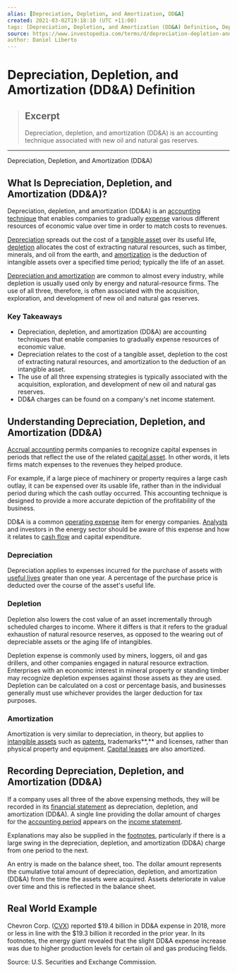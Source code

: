 ```yaml
---
alias: [Depreciation, Depletion, and Amortization, DD&A]
created: 2021-03-02T19:18:10 (UTC +11:00)
tags: [Depreciation, Depletion, and Amortization (DD&A) Definition, Depreciation, Depletion, and Amortization (DD&A)]
source: https://www.investopedia.com/terms/d/depreciation-depletion-and-amortization.asp
author: Daniel Liberto
---
```


# Depreciation, Depletion, and Amortization (DD&A) Definition

> ## Excerpt
> Depreciation, depletion, and amortization (DD&A) is an accounting technique associated with new oil and natural gas reserves.

---

Depreciation, Depletion, and Amortization (DD&A)
## What Is Depreciation, Depletion, and Amortization (DD&A)?

Depreciation, depletion, and amortization (DD&A) is an [accounting technique](https://www.investopedia.com/terms/a/accountingmethod.asp) that enables companies to gradually [expense](https://www.investopedia.com/terms/e/expense.asp) various different resources of economic value over time in order to match costs to revenues.

[Depreciation](https://www.investopedia.com/terms/d/depreciation.asp) spreads out the cost of a [tangible asset](https://www.investopedia.com/terms/t/tangibleasset.asp) over its useful life, [depletion](https://www.investopedia.com/terms/d/depletion.asp) allocates the cost of extracting natural resources, such as timber, minerals, and oil from the earth, and [amortization](https://www.investopedia.com/terms/a/amortization.asp) is the deduction of intangible assets over a specified time period; typically the life of an asset.

[Depreciation and amortization](https://www.investopedia.com/ask/answers/06/amortizationvsdepreciation.asp) are common to almost every industry, while depletion is usually used only by energy and natural-resource firms. The use of all three, therefore, is often associated with the acquisition, exploration, and development of new oil and natural gas reserves.

### Key Takeaways

-   Depreciation, depletion, and amortization (DD&A) are accounting techniques that enable companies to gradually expense resources of economic value.
-   Depreciation relates to the cost of a tangible asset, depletion to the cost of extracting natural resources, and amortization to the deduction of an intangible asset.
-   The use of all three expensing strategies is typically associated with the acquisition, exploration, and development of new oil and natural gas reserves.
-   DD&A charges can be found on a company's net income statement.

## Understanding Depreciation, Depletion, and Amortization (DD&A)

[Accrual accounting](https://www.investopedia.com/terms/a/accrualaccounting.asp) permits companies to recognize capital expenses in periods that reflect the use of the related [capital asset](https://www.investopedia.com/terms/c/capitalasset.asp). In other words, it lets firms match expenses to the revenues they helped produce.

For example, if a large piece of machinery or property requires a large cash outlay, it can be expensed over its usable life, rather than in the individual period during which the cash outlay occurred. This accounting technique is designed to provide a more accurate depiction of the profitability of the business.

DD&A is a common [operating expense](https://www.investopedia.com/terms/o/operating_expense.asp) item for energy companies. [Analysts](https://www.investopedia.com/terms/a/analyst.asp) and investors in the energy sector should be aware of this expense and how it relates to [cash flow](https://www.investopedia.com/terms/c/cashflow.asp) and capital expenditure.

### Depreciation

Depreciation applies to expenses incurred for the purchase of assets with [useful lives](https://www.investopedia.com/terms/u/usefullife.asp) greater than one year. A percentage of the purchase price is deducted over the course of the asset's useful life. 

### Depletion

Depletion also lowers the cost value of an asset incrementally through scheduled charges to income. Where it differs is that it refers to the gradual exhaustion of natural resource reserves, as opposed to the wearing out of depreciable assets or the aging life of intangibles.

Depletion expense is commonly used by miners, loggers, oil and gas drillers, and other companies engaged in natural resource extraction. Enterprises with an economic interest in mineral property or standing timber may recognize depletion expenses against those assets as they are used. Depletion can be calculated on a cost or percentage basis, and businesses generally must use whichever provides the larger deduction for tax purposes.

### Amortization

Amortization is very similar to depreciation, in theory, but applies to [intangible assets](https://www.investopedia.com/terms/i/intangibleasset.asp) such as [patents](https://www.investopedia.com/terms/p/patent.asp)**,** trademarks**,** and licenses, rather than physical property and equipment. [Capital leases](https://www.investopedia.com/terms/c/capitallease.asp) are also amortized.

## Recording Depreciation, Depletion, and Amortization (DD&A)

If a company uses all three of the above expensing methods, they will be recorded in its [financial statement](https://www.investopedia.com/terms/f/financial-statements.asp) as depreciation, depletion, and amortization (DD&A). A single line providing the dollar amount of charges for the [accounting period](https://www.investopedia.com/terms/a/accountingperiod.asp) appears on the [income statement](https://www.investopedia.com/terms/i/incomestatement.asp).

Explanations may also be supplied in the [footnotes](https://www.investopedia.com/terms/f/footnote.asp), particularly if there is a large swing in the depreciation, depletion, and amortization (DD&A) charge from one period to the next.

An entry is made on the balance sheet, too. The dollar amount represents the cumulative total amount of depreciation, depletion, and amortization (DD&A) from the time the assets were acquired. Assets deteriorate in value over time and this is reflected in the balance sheet. 

## Real World Example

Chevron Corp. ([CVX](https://www.investopedia.com/markets/quote?tvwidgetsymbol=cvx)) reported $19.4 billion in DD&A expense in 2018, more or less in line with the $19.3 billion it recorded in the prior year. In its footnotes, the energy giant revealed that the slight DD&A expense increase was due to higher production levels for certain oil and gas producing fields.

Source: U.S. Securities and Exchange Commission.
